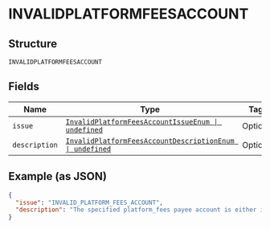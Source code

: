 
# INVALIDPLATFORMFEESACCOUNT

## Structure

`INVALIDPLATFORMFEESACCOUNT`

## Fields

| Name | Type | Tags | Description |
|  --- | --- | --- | --- |
| `issue` | [`InvalidPlatformFeesAccountIssueEnum \| undefined`](../../doc/models/invalid-platform-fees-account-issue-enum.md) | Optional | - |
| `description` | [`InvalidPlatformFeesAccountDescriptionEnum \| undefined`](../../doc/models/invalid-platform-fees-account-description-enum.md) | Optional | - |

## Example (as JSON)

```json
{
  "issue": "INVALID_PLATFORM_FEES_ACCOUNT",
  "description": "The specified platform_fees payee account is either invalid or account setup is incomplete.Please work with your PayPal Account Manager to enable this option for your account."
}
```

